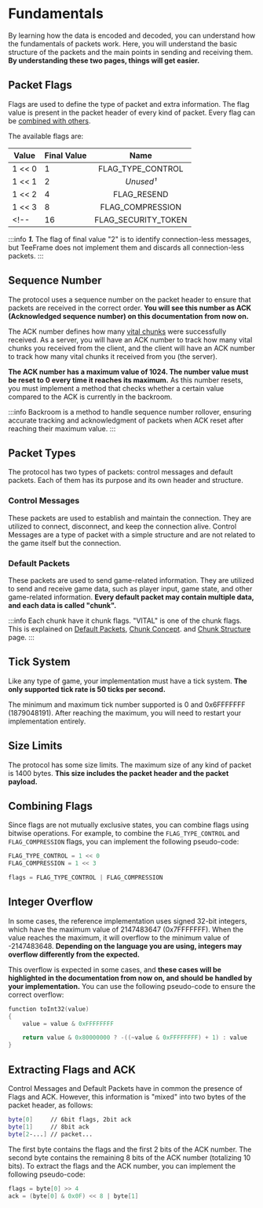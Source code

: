 # Fundamentals

By learning how the data is encoded and decoded, you can understand how the fundamentals of packets work. Here, you will understand the basic structure of the packets and the main points in sending and receiving them. **By understanding these two pages, things will get easier.**

## Packet Flags

Flags are used to define the type of packet and extra information. The flag value is present in the packet header of every kind of packet. Every flag can be [combined with others](#combining-flags).

The available flags are:

| Value    | Final Value | Name                      |
| -------- | ----------- | :-----------------------: |
| 1 << 0   | 1           | FLAG_TYPE_CONTROL         | 
| 1 << 1   | 2           | *Unused¹* |
| 1 << 2   | 4           | FLAG_RESEND               |
| 1 << 3   | 8           | FLAG_COMPRESSION          |
<!-- | 16       | FLAG_SECURITY_TOKEN       | -->

:::info
***1.*** The flag of final value "2" is to identify connection-less messages, but TeeFrame does not implement them and discards all connection-less packets.
:::

## Sequence Number

The protocol uses a sequence number on the packet header to ensure that packets are received in the correct order. **You will see this number as ACK (Acknowledged sequence number) on this documentation from now on.**

The ACK number defines how many [vital chunks](#default-packets) were successfully received. As a server, you will have an ACK number to track how many vital chunks you received from the client, and the client will have an ACK number to track how many vital chunks it received from you (the server).

**The ACK number has a maximum value of 1024. The number value must be reset to 0 every time it reaches its maximum.** As this number resets, you must implement a method that checks whether a certain value compared to the ACK is currently in the backroom.

:::info
Backroom is a method to handle sequence number rollover, ensuring accurate tracking and acknowledgment of packets when ACK reset after reaching their maximum value.
:::

<!-- ## Security Token

Every game related packet has a packet header with a security token field. When the client sends the first packet to connect to the server, the serve will send a response with a new generated security token. From now on, **the client and the server** will use this security token to send and receive packets. This token is used to prevent spoofing attacks.

The security token is a 4-byte value randomly generated. You can just generate 4 random bytes, or 4 random numbers from 0 to 255 and encode them later.-->


## Packet Types

The protocol has two types of packets: control messages and default packets. Each of them has its purpose and its own header and structure.

<!-- ### Connection-less Messages

These packets are used to send information to the server without establishing a connection. They are used for server discovery and server information. The connection can send a connection-less packet to check if a server is online, and the server can send a connection-less packet to answer with its information (name, map name, player list, etc.). -->

### Control Messages

These packets are used to establish and maintain the connection. They are utilized to connect, disconnect, and keep the connection alive. Control Messages are a type of packet with a simple structure and are not related to the game itself but the connection.

### Default Packets

These packets are used to send game-related information. They are utilized to send and receive game data, such as player input, game state, and other game-related information. **Every default packet may contain multiple data, and each data is called "chunk".**

:::info
Each chunk have it chunk flags. "VITAL" is one of the chunk flags. This is explained on [Default Packets](./packets/default-packets.md), [Chunk Concept](./packets/chunks-concept.md). and [Chunk Structure](./chunks/chunk-structure.md) page.
:::

## Tick System

Like any type of game, your implementation must have a tick system. **The only supported tick rate is 50 ticks per second.** 

The minimum and maximum tick number supported is 0 and 0x6FFFFFFF (1879048191). After reaching the maximum, you will need to restart your implementation entirely.

## Size Limits

The protocol has some size limits. The maximum size of any kind of packet is 1400 bytes. **This size includes the packet header and the packet payload.**

## Combining Flags

Since flags are not mutually exclusive states, you can combine flags using bitwise operations. For example, to combine the `FLAG_TYPE_CONTROL` and `FLAG_COMPRESSION` flags, you can implement the following pseudo-code:

```c
FLAG_TYPE_CONTROL = 1 << 0
FLAG_COMPRESSION = 1 << 3

flags = FLAG_TYPE_CONTROL | FLAG_COMPRESSION
```

## Integer Overflow

In some cases, the reference implementation uses signed 32-bit integers, which have the maximum value of 2147483647 (0x7FFFFFFF). When the value reaches the maximum, it will overflow to the minimum value of -2147483648. **Depending on the language you are using, integers may overflow differently from the expected.**

This overflow is expected in some cases, and **these cases will be highlighted in the documentation from now on, and should be handled by your implementation.** You can use the following pseudo-code to ensure the correct overflow:

```c
function toInt32(value)
{
    value = value & 0xFFFFFFFF

    return value & 0x80000000 ? -((~value & 0xFFFFFFFF) + 1) : value
}
```

## Extracting Flags and ACK

Control Messages and Default Packets have in common the presence of Flags and ACK. However, this information is "mixed" into two bytes of the packet header, as follows:

```sh
byte[0]     // 6bit flags, 2bit ack
byte[1]     // 8bit ack
byte[2-...] // packet...
```

The first byte contains the flags and the first 2 bits of the ACK number. The second byte contains the remaining 8 bits of the ACK number (totalizing 10 bits). To extract the flags and the ACK number, you can implement the following pseudo-code:

```c
flags = byte[0] >> 4
ack = (byte[0] & 0x0F) << 8 | byte[1]
```